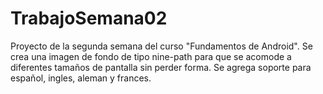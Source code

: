 # TrabajoSemana02
Proyecto de la segunda semana del curso "Fundamentos de Android".
Se crea una imagen de fondo de tipo nine-path para que se acomode a diferentes tamaños de pantalla sin perder forma.
Se agrega soporte para español, ingles, aleman y frances.

